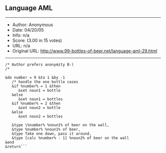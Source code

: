 
## Language AML ##
---
- Author: Anonymous
- Date: 04/20/05
- Info: n/a
- Score:  (3.00 in 15 votes)
- URL: n/a
- Original URL: http://www.99-bottles-of-beer.net/language-aml-29.html
---

```/* AML (Arc Macro Language) version of 99 bottles of beer on the wall
/* Author prefers anonymity B-)
/*
 
&do number = 9 &to 1 &by -1
   /* handle the one bottle cases
   &if %number% = 1 &then
      &set noun1 = bottle
   &else 
      &set noun1 = bottles
   &if %number% = 2 &then
      &set noun2 = bottle
   &else 
      &set noun2 = bottles
 
   &type \%number% %noun1% of beer on the wall,
   &type %number% %noun1% of beer,
   &type Take one down, pass it around,
   &type [calc %number% - 1] %noun2% of beer on the wall
&end
&return```